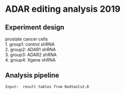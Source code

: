 # ADAR editing analysis 2019
## Experiment design
   prostate cancer cells <br>
      1. group1: control shRNA  <br>
      2. group2: ADAR1 shRNA  <br>
      3. group3: ADAR2 shRNA <br>
      4. group4: Xgene shRNA  <br>
      
## Analysis pipeline
    Input:  result tables from Redtools2.0
    
    